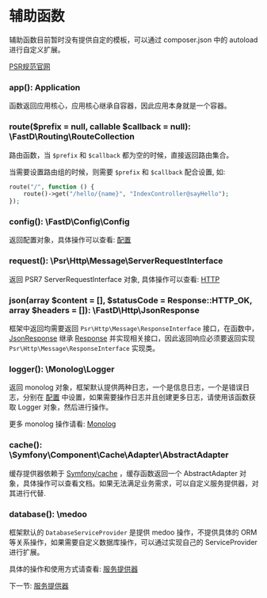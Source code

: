 # 辅助函数

辅助函数目前暂时没有提供自定的模板，可以通过 composer.json 中的 autoload 进行自定义扩展。

[PSR规范官网](http://www.php-fig.org/)

### app(): Application

函数返回应用核心，应用核心继承自容器，因此应用本身就是一个容器。

### route($prefix = null, callable $callback = null): \FastD\Routing\RouteCollection

路由函数，当 `$prefix` 和 `$callback` 都为空的时候，直接返回路由集合。

当需要设置路由组的时候，则需要 `$prefix` 和 `$callback` 配合设置, 如:

```php
route("/", function () {
    route()->get("/hello/{name}", "IndexController@sayHello");
});
```

### config(): \FastD\Config\Config

返回配置对象，具体操作可以查看: [配置](https://github.com/JanHuang/config)

### request(): \Psr\Http\Message\ServerRequestInterface

返回 PSR7 ServerRequestInterface 对象, 具体操作可以查看: [HTTP](https://github.com/JanHuang/http)

### json(array $content = [], $statusCode = Response::HTTP_OK, array $headers = []): \FastD\Http\JsonResponse

框架中返回均需要返回 `Psr\Http\Message\ResponseInterface` 接口，在函数中，[JsonResponse](https://github.com/JanHuang/http/blob/master/src/JsonResponse.php) 继承 [Response](https://github.com/JanHuang/http/blob/master/src/Response.php) 并实现相关接口，因此返回响应必须要返回实现 `Psr\Http\Message\ResponseInterface` 实现类。

### logger(): \Monolog\Logger

返回 monolog 对象，框架默认提供两种日志，一个是信息日志，一个是错误日志，分别在 [配置]() 中设置，如果需要操作日志并且创建更多日志，请使用该函数获取 Logger 对象，然后进行操作。

更多 monolog 操作请看: [Monolog](https://github.com/Seldaek/monolog)

### cache(): \Symfony\Component\Cache\Adapter\AbstractAdapter

缓存提供器依赖于 [Symfony/cache](https://symfony.com/doc/current/components/cache.html) ，缓存函数返回一个 AbstractAdapter 对象，具体操作可以查看文档。如果无法满足业务需求，可以自定义服务提供器，对其进行代替.

### database(): \medoo

框架默认的 `DatabaseServiceProvider` 是提供 medoo 操作，不提供具体的 ORM 等关系操作，如果需要自定义数据库操作，可以通过实现自己的 ServiceProvider 进行扩展。

具体的操作和使用方式请查看: [服务提供器](3-6-service-provider.md)

下一节: [服务提供器](3-6-service-provider.md)
